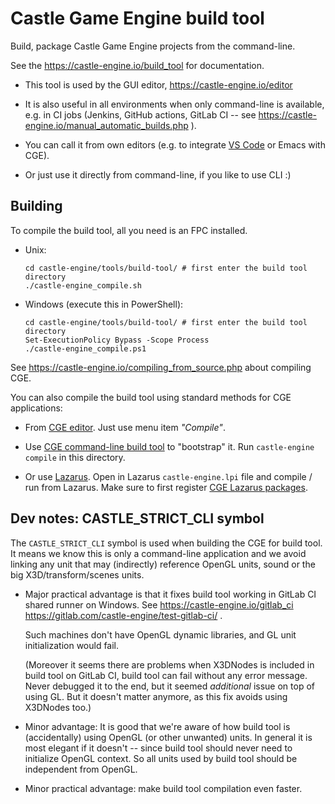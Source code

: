 # Castle Game Engine build tool

Build, package Castle Game Engine projects from the command-line.

See the https://castle-engine.io/build_tool for documentation.

- This tool is used by the GUI editor, https://castle-engine.io/editor

- It is also useful in all environments when only command-line is available, e.g. in CI jobs (Jenkins, GitHub actions, GitLab CI -- see https://castle-engine.io/manual_automatic_builds.php ).

- You can call it from own editors (e.g. to integrate [VS Code](https://castle-engine.io/vscode) or Emacs with CGE).

- Or just use it directly from command-line, if you like to use CLI :)

## Building

To compile the build tool, all you need is an FPC installed.

- Unix:

    ```
    cd castle-engine/tools/build-tool/ # first enter the build tool directory
    ./castle-engine_compile.sh
    ```

- Windows (execute this in PowerShell):

    ```
    cd castle-engine/tools/build-tool/ # first enter the build tool directory
    Set-ExecutionPolicy Bypass -Scope Process
    ./castle-engine_compile.ps1
    ```

See https://castle-engine.io/compiling_from_source.php about compiling CGE.

You can also compile the build tool using standard methods for CGE applications:

- From [CGE editor](https://castle-engine.io/editor). Just use menu item _"Compile"_.

- Use [CGE command-line build tool](https://castle-engine.io/build_tool) to "bootstrap" it. Run `castle-engine compile` in this directory.

- Or use [Lazarus](https://www.lazarus-ide.org/). Open in Lazarus `castle-engine.lpi` file and compile / run from Lazarus. Make sure to first register [CGE Lazarus packages](https://castle-engine.io/lazarus).

## Dev notes: CASTLE_STRICT_CLI symbol

The `CASTLE_STRICT_CLI` symbol is used when building the CGE for build tool. It means we know this is only a command-line application and we avoid linking any unit that may (indirectly) reference OpenGL units, sound or the big X3D/transform/scenes units.

- Major practical advantage is that it fixes build tool working in GitLab CI shared runner on Windows. See https://castle-engine.io/gitlab_ci https://gitlab.com/castle-engine/test-gitlab-ci/ .

    Such machines don't have OpenGL dynamic libraries, and GL unit initialization would fail.

    (Moreover it seems there are problems when X3DNodes is included in build tool on GitLab CI, build tool can fail without any error message. Never debugged it to the end, but it seemed *additional* issue on top of using GL. But it doesn't matter anymore, as this fix avoids using X3DNodes too.)

- Minor advantage: It is good that we're aware of how build tool is (accidentally) using OpenGL (or other unwanted) units. In general it is most elegant if it doesn't -- since build tool should never need to initialize OpenGL context. So all units used by build tool should be independent from OpenGL.

- Minor practical advantage: make build tool compilation even faster.
